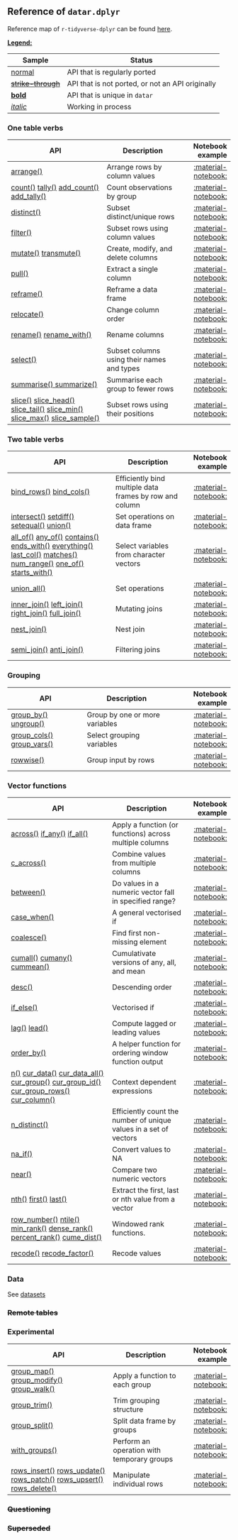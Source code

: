 <style>
.md-typeset__table {
   min-width: 100%;
}

.md-typeset table:not([class]) {
    display: table;
    max-width: 80%;
}
</style>

## Reference of `datar.dplyr`

Reference map of `r-tidyverse-dplyr` can be found [here][1].

<u>**Legend:**</u>

|Sample|Status|
|---|---|
|[normal]()|API that is regularly ported|
|<s>[strike-through]()</s>|API that is not ported, or not an API originally|
|[**bold**]()|API that is unique in `datar`|
|[_italic_]()|Working in process|

### One table verbs

|API|Description|Notebook example|
|---|---|---:|
|[arrange()][2]|Arrange rows by column values| [:material-notebook:][3] |
|[count()][4] [tally()][5] [add_count()][6] [add_tally()][7]|Count observations by group| [:material-notebook:][8] |
|[distinct()][9]|Subset distinct/unique rows| [:material-notebook:][10] |
|[filter()][11]|Subset rows using column values| [:material-notebook:][12] |
|[mutate()][13] [transmute()][14]|Create, modify, and delete columns| [:material-notebook:][15] |
|[pull()][16]|Extract a single column| [:material-notebook:][17] |
|[reframe()][142]|Reframe a data frame| [:material-notebook:][142] |
|[relocate()][18]|Change column order| [:material-notebook:][19] |
|[rename()][20] [rename_with()][21]|Rename columns| [:material-notebook:][22] |
|[select()][23]|	Subset columns using their names and types| [:material-notebook:][24] |
|[summarise() summarize()][25]| Summarise each group to fewer rows| [:material-notebook:][26] |
|[slice()][27] [slice_head()][28] [slice_tail()][29] [slice_min()][30] [slice_max()][31] [slice_sample()][32]| Subset rows using their positions| [:material-notebook:][33] |

### Two table verbs

|API|Description|Notebook example|
|---|---|---:|
|[bind_rows()][34] [bind_cols()][35]|Efficiently bind multiple data frames by row and column|[:material-notebook:][36]|
|[intersect()][37] [setdiff()][38] [setequal()][39] [union()][40]|Set operations on data frame|[:material-notebook:][41]|
|[all_of()][42] [any_of()][43] [contains()][44] [ends_with()][45] [everything()][46] [last_col()][47] [matches()][48] [num_range()][49] [one_of()][50] [starts_with()][51]|Select variables from character vectors|[:material-notebook:][52]|
|[union_all()][53]|Set operations|[:material-notebook:][54]|
|[inner_join()][55] [left_join()][56] [right_join()][57] [full_join()][58]|Mutating joins|[:material-notebook:][59]|
|[nest_join()][60]|Nest join|[:material-notebook:][61]|
|[semi_join()][62] [anti_join()][63]|Filtering joins|[:material-notebook:][64]|

### Grouping

|API|Description|Notebook example|
|---|---|---:|
|[group_by()][65] [ungroup()][66]|Group by one or more variables|[:material-notebook:][67]|
|[group_cols() group_vars()][68]|Select grouping variables|[:material-notebook:][69]|
|[rowwise()][70]|Group input by rows|[:material-notebook:][71]|

### Vector functions

|API|Description|Notebook example|
|---|---|---:|
|[across()][72] [if_any()][73] [if_all()][74]|Apply a function (or functions) across multiple columns|[:material-notebook:][75]|
|[c_across()][76]|Combine values from multiple columns|[:material-notebook:][77]|
|[between()][78]|Do values in a numeric vector fall in specified range?|[:material-notebook:][79]|
|[case_when()][80]|A general vectorised if|[:material-notebook:][81]|
|[coalesce()][82]|Find first non-missing element|[:material-notebook:][83]|
|[cumall()][84] [cumany()][85] [cummean()][86]|Cumulativate versions of any, all, and mean|[:material-notebook:][87]|
|[desc()][88]|Descending order|[:material-notebook:][89]|
|[if_else()][90]|Vectorised if|[:material-notebook:][91]|
|[lag()][92] [lead()][93]|Compute lagged or leading values|[:material-notebook:][94]|
|[order_by()][95]|A helper function for ordering window function output|[:material-notebook:][96]|
|[n()][97] [cur_data()][98] [cur_data_all()][99] [cur_group()][100] [cur_group_id()][101] [cur_group_rows()][102] [cur_column()][103]|Context dependent expressions|[:material-notebook:][104]|
|[n_distinct()][105]|Efficiently count the number of unique values in a set of vectors|[:material-notebook:][106]|
|[na_if()][107]|Convert values to NA|[:material-notebook:][108]|
|[near()][109]|Compare two numeric vectors|[:material-notebook:][110]|
|[nth()][111] [first()][112] [last()][113]|Extract the first, last or nth value from a vector|[:material-notebook:][114]|
|[row_number()][115] [ntile()][116] [min_rank()][117] [dense_rank()][118] [percent_rank()][119] [cume_dist()][120]|Windowed rank functions.|[:material-notebook:][121]|
|[recode()][122] [recode_factor()][123]|Recode values|[:material-notebook:][124]|

### Data

See [datasets][125]

### <s>Remote tables</s>

### Experimental

|API|Description|Notebook example|
|---|---|---:|
|[group_map()][126] [group_modify()][127] [group_walk()][128]|Apply a function to each group|[:material-notebook:][129]|
|[group_trim()][130]|Trim grouping structure|[:material-notebook:][131]|
|[group_split()][132]|Split data frame by groups|[:material-notebook:][133]|
|[with_groups()][134]|Perform an operation with temporary groups|[:material-notebook:][135]|
|[rows_insert()][136] [rows_update()][137] [rows_patch()][138] [rows_upsert()][139] [rows_delete()][140]|Manipulate individual rows|[:material-notebook:][141]|

### <s>Questioning</s>

### <s>Superseded</s>


[1]: https://dplyr.tidyverse.org/reference/index.html
[2]: ../../api/datar.dplyr.arrange/#datar.dplyr.arrange.arrange
[3]: ../../notebooks/arrange
[4]: ../../api/datar.dplyr.count_tally/#datar.dplyr.count_tally.count
[5]: ../../api/datar.dplyr.count_tally/#datar.dplyr.count_tally.tally
[6]: ../../api/datar.dplyr.count_tally/#datar.dplyr.count_tally.add_count
[7]: ../../api/datar.dplyr.count_tally/#datar.dplyr.count_tally.add_tally
[8]: ../../notebooks/count
[9]: ../../api/datar.dplyr.distinct/#datar.dplyr.distinct.distinct
[10]: ../../notebooks/distinct
[11]: ../../api/datar.dplyr.filter/#datar.dplyr.filter.filter
[12]: ../../notebooks/filter
[13]: ../../api/datar.dplyr.mutate/#datar.dplyr.mutate.mutate
[14]: ../../api/datar.dplyr.mutate/#datar.dplyr.mutate.transmutate
[15]: ../../notebooks/mutate
[16]: ../../api/datar.dplyr.pull/#datar.dplyr.pull.pull
[17]: ../../notebooks/pull
[18]: ../../api/datar.dplyr.relocate/#datar.dplyr.relocate.relocate
[19]: ../../notebooks/relocate
[20]: ../../api/datar.dplyr.rename/#datar.dplyr.rename.rename
[21]: ../../api/datar.dplyr.rename/#datar.dplyr.rename.rename_with
[22]: ../../notebooks/rename
[23]: ../../api/datar.dplyr.select/#datar.dplyr.select.select
[24]: ../../notebooks/select
[25]: ../../api/datar.dplyr.summarise/#datar.dplyr.summarise.summarise
[26]: ../../notebooks/summarise
[27]: ../../api/datar.dplyr.slice/#datar.dplyr.slice.slice
[28]: ../../api/datar.dplyr.slice/#datar.dplyr.slice.slice_head
[29]: ../../api/datar.dplyr.slice/#datar.dplyr.slice.slice_tail
[30]: ../../api/datar.dplyr.slice/#datar.dplyr.slice.slice_min
[31]: ../../api/datar.dplyr.slice/#datar.dplyr.slice.slice_max
[32]: ../../api/datar.dplyr.slice/#datar.dplyr.slice.slice_sample
[33]: ../../notebooks/slice
[34]: ../../api/datar.dplyr.bind/#datar.dplyr.bind.bind_rows
[35]: ../../api/datar.dplyr.bind/#datar.dplyr.bind.bind_cols
[36]: ../../notebooks/bind
[37]: ../../api/datar.base.verbs/#datar.base.verbs.intersect
[38]: ../../api/datar.base.verbs/#datar.base.verbs.setdiff
[39]: ../../api/datar.base.verbs/#datar.base.verbs.seqequal
[40]: ../../api/datar.base.verbs/#datar.base.verbs.union
[41]: ../../notebooks/setops
[42]: ../../api/datar.dplyr.tidyselect/#datar.dplyr.tidyselect.all_of
[43]: ../../api/datar.dplyr.tidyselect/#datar.dplyr.tidyselect.any_of
[44]: ../../api/datar.dplyr.tidyselect/#datar.dplyr.tidyselect.contains
[45]: ../../api/datar.dplyr.tidyselect/#datar.dplyr.tidyselect.ends_with
[46]: ../../api/datar.dplyr.tidyselect/#datar.dplyr.tidyselect.everything
[47]: ../../api/datar.dplyr.tidyselect/#datar.dplyr.tidyselect.last_col
[48]: ../../api/datar.dplyr.tidyselect/#datar.dplyr.tidyselect.matches
[49]: ../../api/datar.dplyr.tidyselect/#datar.dplyr.tidyselect.num_range
[50]: ../../api/datar.dplyr.tidyselect/#datar.dplyr.tidyselect.one_of
[51]: ../../api/datar.dplyr.tidyselect/#datar.dplyr.tidyselect.starts_with
[52]: ../../notebooks/select
[53]: ../../api/datar.dplyr.sets/#datar.dplyr.sets.union_all
[54]: ../../notebooks/select
[55]: ../../api/datar.dplyr.join/#datar.dplyr.join.inner_join
[56]: ../../api/datar.dplyr.join/#datar.dplyr.join.left_join
[57]: ../../api/datar.dplyr.join/#datar.dplyr.join.right_join
[58]: ../../api/datar.dplyr.join/#datar.dplyr.join.full_join
[59]: ../../notebooks/mutate-joins
[60]: ../../api/datar.dplyr.join/#datar.dplyr.join.nest_join
[61]: ../../notebooks/nest-join
[62]: ../../api/datar.dplyr.join/#datar.dplyr.join.semi_join
[63]: ../../api/datar.dplyr.join/#datar.dplyr.join.anti_join
[64]: ../../notebooks/filter-joins
[65]: ../../api/datar.dplyr.group_by/#datar.dplyr.group_by.group_by
[66]: ../../api/datar.dplyr.group_by/#datar.dplyr.group_by.ungroup
[67]: ../../notebooks/group_by
[68]: ../../api/datar.dplyr.group_data/#datar.dplyr.group_data.group_vars
[69]: ../../notebooks/group_by
[70]: ../../api/datar.dplyr.group_by/#datar.dplyr.group_by.rowwise
[71]: ../../notebooks/rowwise
[72]: ../../api/datar.dplyr.across/#datar.dplyr.across.across
[73]: ../../api/datar.dplyr.across/#datar.dplyr.across.if_any
[74]: ../../api/datar.dplyr.across/#datar.dplyr.across.if_all
[75]: ../../notebooks/across
[76]: ../../api/datar.dplyr.across/#datar.dplyr.across.c_across
[77]: ../../notebooks/across
[78]: ../../api/datar.dplyr.funs/#datar.dplyr.funs.between
[79]: ../../notebooks/between
[80]: ../../api/datar.dplyr.if_else/#datar.dplyr.if_else.case_when
[81]: ../../notebooks/case_when
[82]: ../../api/datar.dplyr.funs/#datar.dplyr.funs.coalesce
[83]: ../../notebooks/coalesce
[84]: ../../api/datar.dplyr.funs/#datar.dplyr.funs.cumall
[85]: ../../api/datar.dplyr.funs/#datar.dplyr.funs.cumany
[86]: ../../api/datar.dplyr.funs/#datar.dplyr.funs.cummean
[87]: ../../notebooks/cumall
[88]: ../../api/datar.dplyr.desc/#datar.dplyr.desc.desc
[89]: ../../notebooks/desc
[90]: ../../api/datar.dplyr.if_else/#datar.dplyr.if_else.if_else
[91]: ../../notebooks/case_when
[92]: ../../api/datar.dplyr.lead_lag/#datar.dplyr.lead_lag.lag
[93]: ../../api/datar.dplyr.lead_lag/#datar.dplyr.lead_lag.lead
[94]: ../../notebooks/lead-lag
[95]: ../../api/datar.dplyr.order_by/#datar.dplyr.order_by.order_by
[96]: ../../notebooks/lead-lag
[97]: ../../api/datar.dplyr.context/#datar.dplyr.context.n
[98]: ../../api/datar.dplyr.context/#datar.dplyr.context.cur_data
[99]: ../../api/datar.dplyr.context/#datar.dplyr.context.cur_data_all
[100]: ../../api/datar.dplyr.context/#datar.dplyr.context.cur_group
[101]: ../../api/datar.dplyr.context/#datar.dplyr.context.cur_group_id
[102]: ../../api/datar.dplyr.context/#datar.dplyr.context.cur_group_rows
[103]: ../../api/datar.dplyr.context/#datar.dplyr.context.cur_column
[104]: ../../notebooks/context
[105]: ../../api/datar.dplyr.distinct/#datar.dplyr.distinct.n_distinct
[106]: ../../notebooks/distinct
[107]: ../../api/datar.dplyr.funs/#datar.dplyr.funs.na_if
[108]: ../../notebooks/na_if
[109]: ../../api/datar.dplyr.funs/#datar.dplyr.funs.near
[110]: ../../notebooks/near
[111]: ../../api/datar.dplyr.funs/#datar.dplyr.funs.nth
[112]: ../../api/datar.dplyr.funs/#datar.dplyr.funs.first
[113]: ../../api/datar.dplyr.funs/#datar.dplyr.funs.last
[114]: ../../notebooks/nth
[115]: ../../api/datar.dplyr.rank/#datar.dplyr.rank.row_number
[116]: ../../api/datar.dplyr.rank/#datar.dplyr.rank.ntile
[117]: ../../api/datar.dplyr.rank/#datar.dplyr.rank.min_rank
[118]: ../../api/datar.dplyr.rank/#datar.dplyr.rank.dense_rank
[119]: ../../api/datar.dplyr.rank/#datar.dplyr.rank.percent_rank
[120]: ../../api/datar.dplyr.rank/#datar.dplyr.rank.cume_dist
[121]: ../../notebooks/ranking
[122]: ../../api/datar.dplyr.recode/#datar.dplyr.recode.recode
[123]: ../../api/datar.dplyr.recode/#datar.dplyr.recode.recode_factor
[124]: ../../notebooks/recode
[125]: ../datasets
[126]: ../../api/datar.dplyr.group_iter/#datar.dplyr.group_iter.group_map
[127]: ../../api/datar.dplyr.group_iter/#datar.dplyr.group_iter.group_modify
[128]: ../../api/datar.dplyr.group_iter/#datar.dplyr.group_iter.group_walk
[129]: ../../notebooks/group_map
[130]: ../../api/datar.dplyr.group_iter/#datar.dplyr.group_iter.group_trim
[131]: ../../notebooks/group_trim
[132]: ../../api/datar.dplyr.group_iter/#datar.dplyr.group_iter.group_split
[133]: ../../notebooks/group_split
[134]: ../../api/datar.dplyr.group_iter/#datar.dplyr.group_iter.with_groups
[135]: ../../notebooks/with_groups
[136]: ../../api/datar.dplyr.rows/#datar.dplyr.rows.rows_insert
[137]: ../../api/datar.dplyr.rows/#datar.dplyr.rows.rows_update
[138]: ../../api/datar.dplyr.rows/#datar.dplyr.rows.rows_patch
[139]: ../../api/datar.dplyr.rows/#datar.dplyr.rows.rows_upsert
[140]: ../../api/datar.dplyr.rows/#datar.dplyr.rows.rows_delete
[141]: ../../notebooks/rows
[142]: ../../api/datar.dplyr.reframe/#datar.dplyr.reframe.reframe

